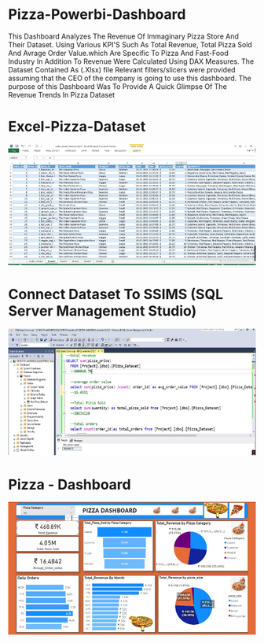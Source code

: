 # Pizza-Powerbi-Dashboard
This Dashboard Analyzes The Revenue Of Immaginary Pizza Store And Their Dataset. Using Various KPI'S Such As Total Revenue, Total Pizza Sold And Avrage Order Value.which Are Specific To Pizza And Fast-Food Industry In Addition To Revenue Were Calculated Using DAX Measures.
The Dataset Contained As (.Xlsx) file  Relevant filters/slicers were provided assuming that the CEO of the company is going to use this dashboard. The purpose of this Dashboard Was To Provide A Quick Glimpse Of The Revenue Trends In Pizza Dataset

# Excel-Pizza-Dataset
 ![Image Alt](https://github.com/SiddharthMeshram358/Pizza-Powerbi-Dashboard/blob/main/Excel%20pizza%20dataset%20jpj.jpg) 


# Connect Dataset To  SSIMS (SQL Server Management Studio)

 ![Image Alt](https://github.com/SiddharthMeshram358/Pizza-Powerbi-Dashboard/blob/main/Pizza%20Dataset%20ssmis1.jpg) 



 # Pizza - Dashboard
 ![Image Alt](https://github.com/SiddharthMeshram358/Pizza-Powerbi-Dashboard/blob/main/Pizza%20Dashbord%20jpj.jpg) 

